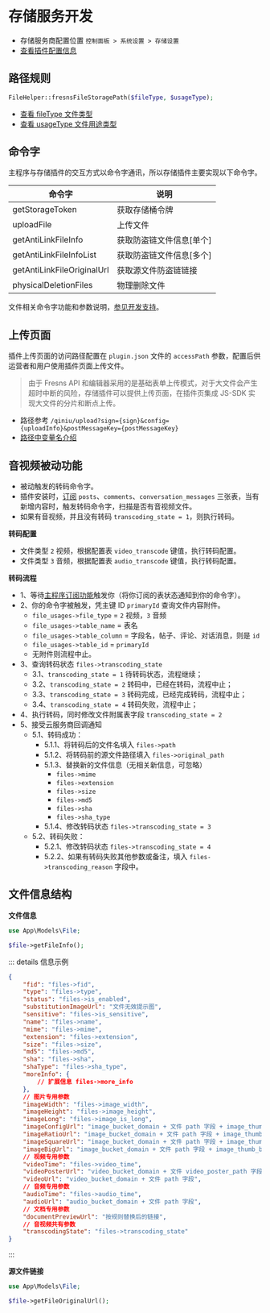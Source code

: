 # 存储服务开发

- 存储服务商配置位置 `控制面板 > 系统设置 > 存储设置`
- [查看插件配置信息](../configs/panel/storage.md)

## 路径规则

```php
FileHelper::fresnsFileStoragePath($fileType, $usageType);
```

- [查看 fileType 文件类型](../database/numbered-description.md#文件类型)
- [查看 usageType 文件用途类型](../database/numbered-description.md#文件用途类型)

## 命令字

主程序与存储插件的交互方式以命令字通讯，所以存储插件主要实现以下命令字。

| 命令字 | 说明 |
| --- | --- |
| getStorageToken | 获取存储桶令牌 |
| uploadFile | 上传文件 |
| getAntiLinkFileInfo | 获取防盗链文件信息[单个] |
| getAntiLinkFileInfoList | 获取防盗链文件信息[多个] |
| getAntiLinkFileOriginalUrl | 获取源文件防盗链链接 |
| physicalDeletionFiles | 物理删除文件 |

文件相关命令字功能和参数说明，[参见开发支持](../supports/cmd-words/file.md)。

## 上传页面

插件上传页面的访问路径配置在 `plugin.json` 文件的 `accessPath` 参数，配置后供运营者和用户使用插件页面上传文件。

> 由于 Fresns API 和编辑器采用的是基础表单上传模式，对于大文件会产生超时中断的风险，存储插件可以提供上传页面，在插件页集成 JS-SDK 实现大文件的分片和断点上传。

- 路径参考 `/qiniu/upload?sign={sign}&config={uploadInfo}&postMessageKey={postMessageKey}`
- [路径中变量名介绍](../callback/variables.md)

## 音视频被动功能

- 被动触发的转码命令字。
- 插件安装时，[订阅](functions.md) `posts`、`comments`、`conversation_messages` 三张表，当有新增内容时，触发转码命令字，扫描是否有音视频文件。
- 如果有音视频，并且没有转码 `transcoding_state = 1`，则执行转码。

**转码配置**

- 文件类型 `2` 视频，根据配置表 `video_transcode` 键值，执行转码配置。
- 文件类型 `3` 音频，根据配置表 `audio_transcode` 键值，执行转码配置。

**转码流程**

- 1、等待[主程序订阅功能](functions.md)触发你（将你订阅的表状态通知到你的命令字）。
- 2、你的命令字被触发，凭主键 ID `primaryId` 查询文件内容附件。
    - `file_usages->file_type` = `2` 视频，`3` 音频
    - `file_usages->table_name` = 表名
    - `file_usages->table_column` = 字段名，帖子、评论、对话消息，则是 `id`
    - `file_usages->table_id` = `primaryId`
    - 无附件则流程中止。
- 3、查询转码状态 `files->transcoding_state`
    - 3.1、`transcoding_state = 1` 待转码状态，流程继续；
    - 3.2、`transcoding_state = 2` 转码中，已经在转码，流程中止；
    - 3.3、`transcoding_state = 3` 转码完成，已经完成转码，流程中止；
    - 3.4、`transcoding_state = 4` 转码失败，流程中止；
- 4、执行转码，同时修改文件附属表字段 `transcoding_state = 2`
- 5、接受云服务商回调通知
    - 5.1、转码成功：
        - 5.1.1、将转码后的文件名填入 `files->path`
        - 5.1.2、将转码前的源文件路径填入 `files->original_path`
        - 5.1.3、替换新的文件信息（无相关新信息，可忽略）
            - `files->mime`
            - `files->extension`
            - `files->size`
            - `files->md5`
            - `files->sha`
            - `files->sha_type`
        - 5.1.4、修改转码状态 `files->transcoding_state = 3`
    - 5.2、转码失败：
        - 5.2.1、修改转码状态 `files->transcoding_state = 4`
        - 5.2.2、如果有转码失败其他参数或备注，填入 `files->transcoding_reason` 字段中。

## 文件信息结构

**文件信息**

```php
use App\Models\File;

$file->getFileInfo();
```

::: details 信息示例
```json
{
    "fid": "files->fid",
    "type": "files->type",
    "status": "files->is_enabled",
    "substitutionImageUrl": "文件无效提示图",
    "sensitive": "files->is_sensitive",
    "name": "files->name",
    "mime": "files->mime",
    "extension": "files->extension",
    "size": "files->size",
    "md5": "files->md5",
    "sha": "files->sha",
    "shaType": "files->sha_type",
    "moreInfo": {
        // 扩展信息 files->more_info
    },
    // 图片专用参数
    "imageWidth": "files->image_width",
    "imageHeight": "files->image_height",
    "imageLong": "files->image_is_long",
    "imageConfigUrl": "image_bucket_domain + 文件 path 字段 + image_thumb_config",
    "imageRatioUrl": "image_bucket_domain + 文件 path 字段 + image_thumb_ratio",
    "imageSquareUrl": "image_bucket_domain + 文件 path 字段 + image_thumb_square",
    "imageBigUrl": "image_bucket_domain + 文件 path 字段 + image_thumb_big",
    // 视频专用参数
    "videoTime": "files->video_time",
    "videoPosterUrl": "video_bucket_domain + 文件 video_poster_path 字段",
    "videoUrl": "video_bucket_domain + 文件 path 字段",
    // 音频专用参数
    "audioTime": "files->audio_time",
    "audioUrl": "audio_bucket_domain + 文件 path 字段",
    // 文档专用参数
    "documentPreviewUrl": "按规则替换后的链接",
    // 音视频共有参数
    "transcodingState": "files->transcoding_state"
}
```
:::

**源文件链接**

```php
use App\Models\File;

$file->getFileOriginalUrl();
```
